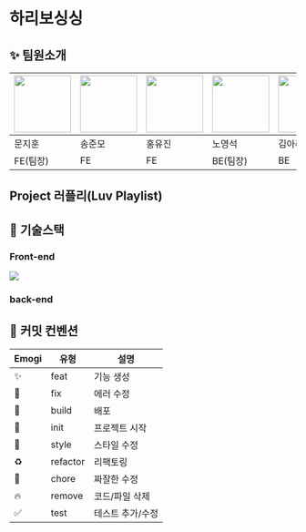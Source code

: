 # 하리보싱싱

## ✨ 팀원소개
| <img src="https://user-images.githubusercontent.com/108003862/201461646-b2b97bb7-7d04-4853-881c-68922cf0b409.png" width=100 height=100> | <img src="https://user-images.githubusercontent.com/108003862/201461672-72043f08-e8a4-4531-879a-64cfeebf97b4.png" width=100 height=100> | <img src="https://user-images.githubusercontent.com/108003862/201461696-a761398d-e6a4-4195-9096-540ed0904710.png" width=100 height=100> | <img src="https://user-images.githubusercontent.com/108003862/201461552-002c6e12-ebd0-4c0e-b302-df5524452a88.png" width=100 height=100> | <img src="https://user-images.githubusercontent.com/108003862/201461712-eba7f0cd-f09d-4f23-ad28-11fd0241e854.png" width=100 height=100> | <img src="https://user-images.githubusercontent.com/108003862/201461734-2113be7c-3a98-4f0a-85b5-5fddae249b7d.png" width=100 height=100> | 
| ------ | ------ | ------ | ------ | ------ | ------ |
| 문지훈 | 송준모 | 홍유진 | 노영석 | 김아리 | 정경은 |
| FE(팀장) | FE | FE | BE(팀장) | BE | BE |

## Project 러플리(Luv Playlist)

## 🚀 기술스택
### Front-end

<img src="https://img.shields.io/badge/java-007396?style=for-the-badge&logo=java&logoColor=white"> 

### back-end

## 📝 커밋 컨벤션
| Emogi | 유형 | 설명 |
| ------ | ------ | ------ |
| ✨ | feat | 기능 생성 |
| 🐛 | fix | 에러 수정 |
| 🚀 | build | 배포 |
| 🎉 | init | 프로젝트 시작 |
| 💄 | style | 스타일 수정 |
| ♻️ | refactor | 리팩토링 |
| 🔨 | chore | 짜잘한 수정 |
| 🔥 | remove | 코드/파일 삭제 |
| ✅ | test | 테스트 추가/수정 |

